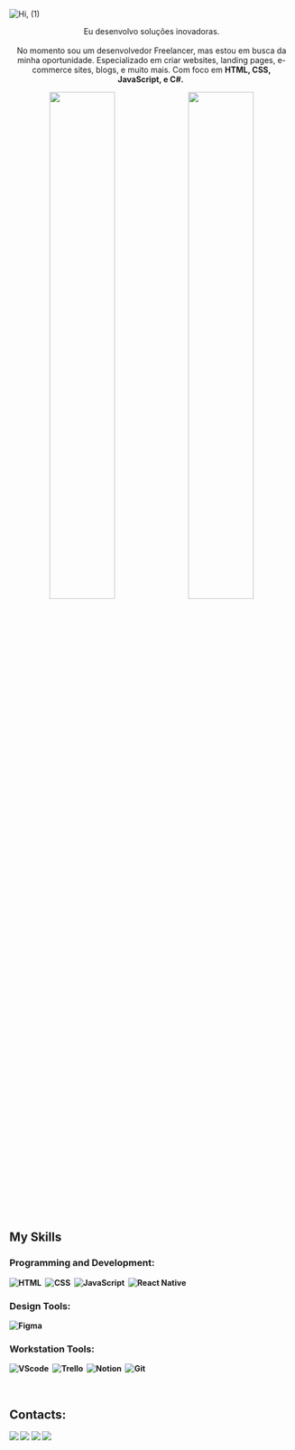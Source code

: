 ![Hi, (1)](https://github.com/CristianAnd/CristianAnd/assets/61318221/e6975556-a04c-4542-8595-12651da53c00)
<p align="center">Eu desenvolvo soluções inovadoras. <br><br> No momento sou um desenvolvedor Freelancer, mas estou em busca da minha oportunidade. Especializado em criar websites, landing pages, e-commerce sites, blogs, e muito mais. Com foco em <strong>HTML, CSS, JavaScript, e C#.&nbsp;

<div align="center" style="margin-bottom:100px">
<img width=48% align="center"  src="https://github-readme-streak-stats.herokuapp.com?user=CristianAnd&theme=dracula&mode=weekly" />
<img width=48% align="center" src="https://github-readme-stats.vercel.app/api/top-langs/?username=CristianAnd&show_icons=true&theme=dracula&layout=compact" />
</div>

&nbsp;
&nbsp;

## My Skills

### Programming and Development:

![HTML](https://img.shields.io/badge/HTML5-E34F26?style=for-the-badge&logo=html5&logoColor=white)&nbsp;
![CSS](https://img.shields.io/badge/CSS3-1572B6?style=for-the-badge&logo=css3&logoColor=white)&nbsp;
![JavaScript](https://img.shields.io/badge/JavaScript-F7DF1E?style=for-the-badge&logo=javascript&logoColor=black)&nbsp;
![React Native](https://img.shields.io/badge/React_Native-61DAFB?style=for-the-badge&logo=react&logoColor=black)&nbsp;

### Design Tools:

![Figma](https://img.shields.io/badge/Figma-F24E1E?style=for-the-badge&logo=figma&logoColor=white)&nbsp;

### Workstation Tools:

![VScode](https://img.shields.io/badge/vscode-007ACC?style=for-the-badge&logo=visual-studio-code&logoColor=white)&nbsp;
![Trello](https://img.shields.io/badge/Trello-0052CC?style=for-the-badge&logo=trello&logoColor=white)&nbsp;
![Notion](https://img.shields.io/badge/Notion-000000?style=for-the-badge&logo=notion&logoColor=white)&nbsp;
![Git](https://img.shields.io/badge/GIT-E44C30?style=for-the-badge&logo=git&logoColor=white)&nbsp;

&nbsp;
&nbsp;

## Contacts:

<div> 
<a href="https://www.instagram.com/and_eoq" target="_blank"><img src="https://img.shields.io/badge/-Instagram-%23E4405F?style=for-the-badge&logo=instagram&logoColor=white"></a>
<a href="mailto:cristianandrielsilva@gmail.com"><img src="https://img.shields.io/badge/-Gmail-D14836?style=for-the-badge&logo=gmail&logoColor=white" target="_blank"></a>
<a href="https://www.linkedin.com/in/cristian-andriel/" target="_blank"><img src="https://img.shields.io/badge/-LinkedIn-0A66C2?style=for-the-badge&logo=linkedin&logoColor=white"  target="_blank"></a> 
<a href="#" target="_blank"><img src="https://img.shields.io/badge/-My_Site-0078D6?style=for-the-badge&logo=internet-explorer&logoColor=white"  target="_blank"></a> 
</div>
